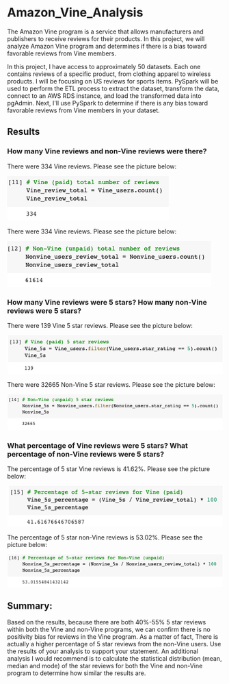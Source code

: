 # Amazon_Vine_Analysis

The Amazon Vine program is a service that allows manufacturers and publishers to receive reviews for their products. In this project, we will analyze Amazon Vine program and determines if there is a bias toward favorable reviews from Vine members.

In this project, I have access to approximately 50 datasets. Each one contains reviews of a specific product, from clothing apparel to wireless products. I will be focusing on US reviews for sports items. PySpark will be used to perform the ETL process to extract the dataset, transform the data, connect to an AWS RDS instance, and load the transformed data into pgAdmin. Next, I'll use PySpark to determine if there is any bias toward favorable reviews from Vine members in your dataset.


## Results

### How many Vine reviews and non-Vine reviews were there?

There were 334 Vine reviews. Please see the picture below:

![Vine_reviews](pictures/Vine_reviews.png)

There were 334 Vine reviews. Please see the picture below:

![Nonvine_reviews](pictures/Nonvine_reviews.png)

### How many Vine reviews were 5 stars? How many non-Vine reviews were 5 stars?

There were 139 Vine 5 star reviews. Please see the picture below:

![Vine_5](pictures/Vine_5s.png)

There were 32665 Non-Vine 5 star reviews. Please see the picture below:

![Nonvine_5](pictures/Nonvine_5s.png)

### What percentage of Vine reviews were 5 stars? What percentage of non-Vine reviews were 5 stars?

The percentage of 5 star Vine reviews is 41.62%. Please see the picture below:

![Vine_percentages](pictures/Vine_percentages.png)

The percentage of 5 star non-Vine reviews is 53.02%. Please see the picture below:

![Nonvine_percentages](pictures/Nonvine_percentages.png)


## Summary:

Based on the results, because there are both 40%-55% 5 star reviews within both the Vine and non-Vine programs, we can confirm there is no positivity bias for reviews in the Vine program. As a matter of fact, There is actually a higher percentage of 5 star reviews from the non-Vine users. Use the results of your analysis to support your statement. An additional analysis I would recommend is to calculate the statistical distribution (mean, median and mode) of the star reviews for both the Vine and non-Vine program to determine how similar the results are.
